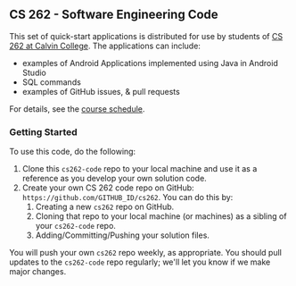 ## CS 262 - Software Engineering Code

This set of quick-start applications is distributed for use by students
of [CS 262 at Calvin College](https://cs.calvin.edu/courses/cs/262).
The applications can include:

- examples of Android Applications implemented using Java in Android Studio
- SQL commands
- examples of GitHub issues, & pull requests

For details, see the
[course schedule](https://cs.calvin.edu/courses/cs/262/kvlinden/schedule.html).

### Getting Started

To use this code, do the following:
1. Clone this `cs262-code` repo to your local machine and use it as a reference
    as you develop your own solution code.
2. Create your own CS 262 code repo on GitHub:
```https://github.com/GITHUB_ID/cs262```. You can do this by:
    1. Creating a new `cs262` repo on GitHub.
    2. Cloning that repo to your local machine (or machines) as a sibling of your `cs262-code` repo.
    3. Adding/Committing/Pushing your solution files.

You will push your own `cs262` repo weekly, as appropriate.
You should pull updates to the `cs262-code` repo regularly;
we'll let you know if we make major changes.

